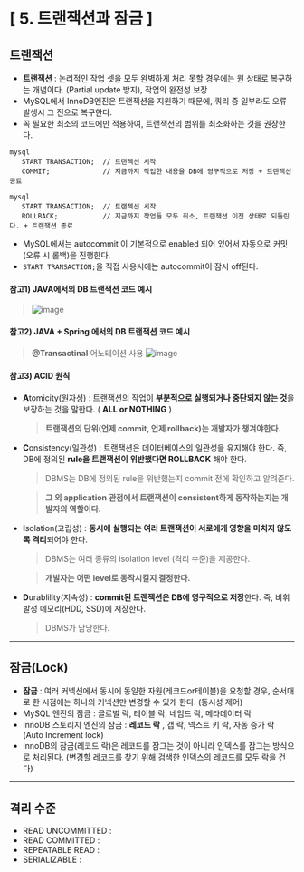 # [ 5. 트랜잭션과 잠금 ]
## 트랜잭션
- **트랜잭션** : 논리적인 작업 셋을 모두 완벽하게 처리 못할 경우에는 원 상태로 복구하는 개념이다. (Partial update 방지), 작업의 완전성 보장
- MySQL에서 InnoDB엔진은 트랜잭션을 지원하기 때문에, 쿼리 중 일부라도 오류 발생시 그 전으로 복구한다.
- 꼭 필요한 최소의 코드에만 적용하여, 트랜잭션의 범위를 최소화하는 것을 권장한다.
```mysql
mysql
   START TRANSACTION;  // 트랜젝션 시작
   COMMIT;             // 지금까지 작업한 내용을 DB에 영구적으로 저장 + 트랜잭션 종료
```
```mysql
mysql
   START TRANSACTION;  // 트랜젝션 시작
   ROLLBACK;           // 지금까지 작업들 모두 취소, 트랜잭션 이전 상태로 되돌린다. + 트랜잭션 종료
```
- MySQL에서는 autocommit 이 기본적으로 enabled 되어 있어서 자동으로 커밋(오류 시 롤백)을 진행한다.
- ```START TRANSACTION;```을 직접 사용시에는 autocommit이 잠시 off된다.

#### 참고1) JAVA에서의 DB 트랜잭션 코드 예시
>![image](https://github.com/shinyeahchan/RealMySQL/assets/93124649/b2db0b33-bc8d-4a99-b107-d05354ef21fd)

#### 참고2) JAVA + Spring 에서의 DB 트랜잭션 코드 예시
>**@Transactinal** 어노테이션 사용
![image](https://github.com/shinyeahchan/RealMySQL/assets/93124649/aea6dcbb-eada-44e5-a1b7-1a53ac7599fb)
#### 참고3) **ACID** 원칙
 - **A**tomicity(원자성)
   : 트랜잭션의 작업이 **부분적으로 실행되거나 중단되지 않는 것**을 보장하는 것을 말한다. ( **ALL or NOTHING** )
   > **트랜잭션의 단위(언제 commit, 언제 rollback)는 개발자가 챙겨야한다.**
 - **C**onsistency(일관성)
   : 트랜잭션은 데이터베이스의 일관성을 유지해야 한다. 즉, DB에 정의된 **rule을 트랜잭션이 위반했다면 ROLLBACK** 해야 한다.
   > DBMS는 DB에 정의된 rule을 위반했는지 commit 전에 확인하고 알려준다.
   
   > **그 외 application 관점에서 트랜잭션이 consistent하게 동작하는지는 개발자의 역할이다.**
 - **I**solation(고립성)
   : **동시에 실행되는 여러 트랜잭션이 서로에게 영향을 미치지 않도록 격리**되어야 한다. 
   > DBMS는 여러 종류의 isolation level (격리 수준)을 제공한다.
   
   > **개발자는 어떤 level로 동작시킬지 결정한다.**
 - **D**urablility(지속성)
   : **commit된 트랜잭션은 DB에 영구적으로 저장**한다. 즉, 비휘발성 메모리(HDD, SSD)에 저장한다.
   > DBMS가 담당한다.
---
## 잠금(Lock)
- **잠금** : 여러 커넥션에서 동시에 동일한 자원(레코드or테이블)을 요청할 경우, 순서대로 한 시점에는 하나의 커넥션만 변경할 수 있게 한다. (동시성 제어)
- MySQL 엔진의 잠금 : 글로벌 락, 테이블 락, 네임드 락, 메타데이터 락
- InnoDB 스토리지 엔진의 잠금 : **레코드 락** , 갭 락, 넥스트 키 락, 자동 증가 락(Auto Increment lock)
- InnoDB의 잠금(레코드 락)은 레코드를 잠그는 것이 아니라 인덱스를 잠그는 방식으로 처리된다. (변경할 레코드를 찾기 위해 검색한 인덱스의 레코드를 모두 락을 건다)
---
## 격리 수준
- READ UNCOMMITTED : 
- READ COMMITTED : 
- REPEATABLE READ : 
- SERIALIZABLE : 
